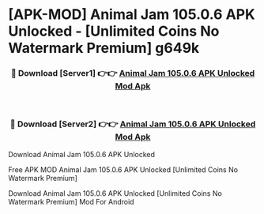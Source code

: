 # [APK-MOD] Animal Jam 105.0.6 APK Unlocked - [Unlimited Coins No Watermark Premium] g649k



<div align="center">
<h3>🔴 Download [Server1] 👉👉 <a href="https://momento.my/?title=Animal_Jam_105.0.6_APK_Unlocked">Animal Jam 105.0.6 APK Unlocked Mod Apk</a></h3><br>

<h3>🔴 Download [Server2] 👉👉 <a href="https://momento.my/?title=Animal_Jam_105.0.6_APK_Unlocked">Animal Jam 105.0.6 APK Unlocked Mod Apk</a></h3>
</div>



Download Animal Jam 105.0.6 APK Unlocked 

Free APK MOD Animal Jam 105.0.6 APK Unlocked [Unlimited Coins No Watermark Premium]

Download Animal Jam 105.0.6 APK Unlocked [Unlimited Coins No Watermark Premium] Mod For Android
